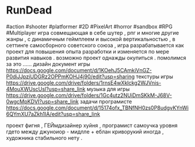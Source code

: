 # RunDead
#action #shooter #platformer #2D #PixelArt  #horror #sandbox #RPG #Multiplayer
игра совмещающая в себе шутер , рпг и многие другие жанры , с динамичным геймплеем и высокой вертикальностью , в сеттинге самосборного советского союза , игра разрабатывается как проект для повышения опыта разработки и изменяется по мере развития навыков . возможно проект однажды окупиться . помолимся за это ……
дизайн документ игры https://docs.google.com/document/d/1KOehJ5CAmkiVnGZ-P0diJJpziUDGRz2OPPmKOHJ4j90/edit?usp=sharing
текстуры игры https://drive.google.com/drive/folders/1rnsE4wXklckg2WJVnis-4MouXWUscUsl?usp=share_link
музыка для игры https://drive.google.com/drive/folders/1Gc4utz2NUiDmSKkM-J68V-0wgcMpKDVI?usp=share_link
задачи програмисте https://docs.google.com/document/d/15174ofx_TBNfNH0zs0P8udgvKYnWi6QYmXU7aZkh1IA/edit?usp=share_link

проект фигня , ГЕЙмдизайнер хуйня , програмист самоучка уровня гдето между джуноиор - мидлле + еблан криворукий иногда , художника стабильного нету .
